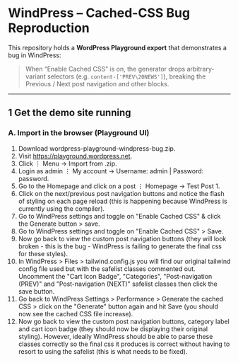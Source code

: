 # WindPress – Cached-CSS Bug Reproduction

This repository holds a **WordPress Playground export** that demonstrates a bug in WindPress:  
> When “Enable Cached CSS” is on, the generator drops arbitrary-variant selectors (e.g. `content-['PREV\20NEWS']`), breaking the Previous / Next post navigation and other blocks.

---

## 1  Get the demo site running

### A. Import in the browser (Playground UI)

1. Download wordpress-playground-windpress-bug.zip.
2. Visit <https://playground.wordpress.net>.  
3. Click ⋮ Menu → Import from .zip.
4. Login as admin ⋮ My account → Username: admin | Password: password.
5. Go to the Homepage and click on a post ⋮ Homepage → Test Post 1.
6. Click on the next/previous post navigation buttons and notice the flash of styling on each page reload (this is happening because WindPress is currently using the compiler).
7. Go to WindPress settings and toggle on "Enable Cached CSS" & click the Generate button > save.
8. Go to WindPress settings and toggle on "Enable Cached CSS" > Save.
9. Now go back to view the custom post navigation buttons (they will look broken - this is the bug - WindPress is failing to generate the final css for these styles).
10. In WindPress > Files > tailwind.config.js you will find our original tailwind config file used but with the safelist classes commented out. Uncomment the "Cart Icon Badge", "Categories", "Post-navigation (PREV)" and "Post-navigation (NEXT)" safelist classes then click the save button.
11. Go back to WindPress Settings > Performance > Generate the cached CSS > click on the "Generate" button again and hit Save (you should now see the cached CSS file increase).
12. Now go back to view the custom post navigation buttons, category label and cart icon badge (they should now be displaying their original styling). However, ideally WindPress should be able to parse these classes correctly so the final css it produces is correct without having to resort to using the safelist (this is what needs to be fixed).

